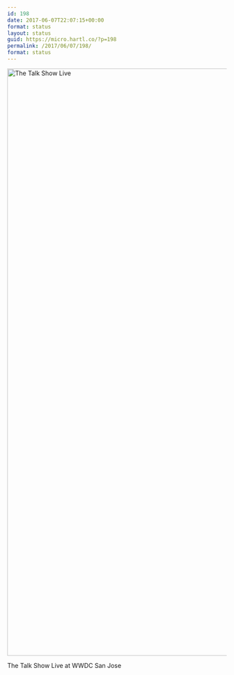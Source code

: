 ```yaml
---
id: 198
date: 2017-06-07T22:07:15+00:00
format: status
layout: status
guid: https://micro.hartl.co/?p=198
permalink: /2017/06/07/198/
format: status
---
```

<img title="2017-06-07 12.41.07 1531860867111572894_2126152.jpg" src="https://micro.hartl.co/wp-content/uploads/2018/01/2017-06-07-12.41.07-1531860867111572894_2126152.jpg" alt="The Talk Show Live" width="1080" height="1350" border="0" />

The Talk Show Live at WWDC San Jose